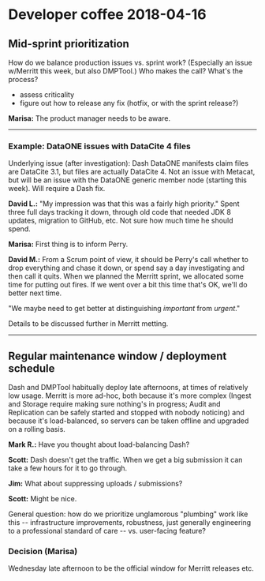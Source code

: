 # Developer coffee 2018-04-16

## Mid-sprint prioritization

How do we balance production issues vs. sprint work? (Especially an issue
w/Merritt this week, but also DMPTool.) Who makes the call? What's the
process?

- assess criticality
- figure out how to release any fix (hotfix, or with the sprint release?)

**Marisa:** The product manager needs to be aware.

---

### Example: DataONE issues with DataCite 4 files

Underlying issue (after investigation): Dash DataONE manifests claim files
are DataCite 3.1, but files are actually DataCite 4. Not an issue with
Metacat, but will be an issue with the DataONE generic member node
(starting this week). Will require a Dash fix.

**David L.:** "My impression was that this was a fairly high priority."
Spent three full days tracking it down, through old code that needed JDK 8
updates, migration to GitHub, etc. Not sure how much time he should spend.

**Marisa:** First thing is to inform Perry.

**David M.:** From a Scrum point of view, it should be Perry's call whether
to drop everything and chase it down, or spend say a day investigating and
then call it quits. When we planned the Merritt sprint, we allocated some
time for putting out fires. If we went over a bit this time that's OK,
we'll do better next time.

"We maybe need to get better at distinguishing _important_ from _urgent_."

Details to be discussed further in Merritt metting.

---

## Regular maintenance window / deployment schedule

Dash and DMPTool habitually deploy late afternoons, at times of relatively
low usage. Merritt is more ad-hoc, both because it's more complex (Ingest
and Storage require making sure nothing's in progress; Audit and
Replication can be safely started and stopped with nobody noticing) and
because it's load-balanced, so servers can be taken offline and upgraded on
a rolling basis.

**Mark R.:** Have you thought about load-balancing Dash?

**Scott:** Dash doesn't get the traffic. When we get a big submission it
can take a few hours for it to go through.

**Jim:** What about suppressing uploads / submissions?

**Scott:** Might be nice.

General question: how do we prioritize unglamorous "plumbing" work like
this -- infrastructure improvements, robustness, just generally engineering
to a professional standard of care -- vs. user-facing feature?

### Decision (Marisa)

Wednesday late afternoon to be the official window for Merritt releases
etc.
